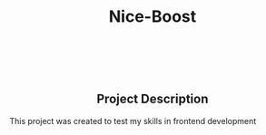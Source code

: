 <h1 align="center">Nice-Boost</h1>
<br><br><br><br>
<h2 align="center">Project Description</h2>
<p>This project was created to test my skills in frontend development</p>

